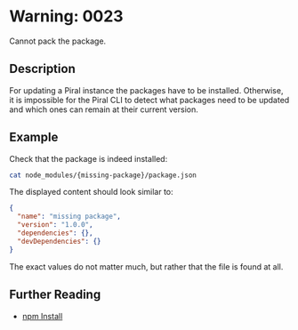 # Warning: 0023

Cannot pack the package.

## Description

For updating a Piral instance the packages have to be installed. Otherwise,
it is impossible for the Piral CLI to detect what packages need to be updated
and which ones can remain at their current version.

## Example

Check that the package is indeed installed:

```sh
cat node_modules/{missing-package}/package.json
```

The displayed content should look similar to:

```json
{
  "name": "missing package",
  "version": "1.0.0",
  "dependencies": {},
  "devDependencies": {}
}
```

The exact values do not matter much, but rather that the file is found at all.

## Further Reading

 - [npm Install](https://docs.npmjs.com/cli/install)

